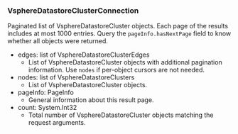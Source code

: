 ### VsphereDatastoreClusterConnection
Paginated list of VsphereDatastoreCluster objects. Each page of the results includes at most 1000 entries. Query the `pageInfo.hasNextPage` field to know whether all objects were returned.

- edges: list of VsphereDatastoreClusterEdges
  - List of VsphereDatastoreCluster objects with additional pagination information. Use `nodes` if per-object cursors are not needed.
- nodes: list of VsphereDatastoreClusters
  - List of VsphereDatastoreCluster objects.
- pageInfo: PageInfo
  - General information about this result page.
- count: System.Int32
  - Total number of VsphereDatastoreCluster objects matching the request arguments.
